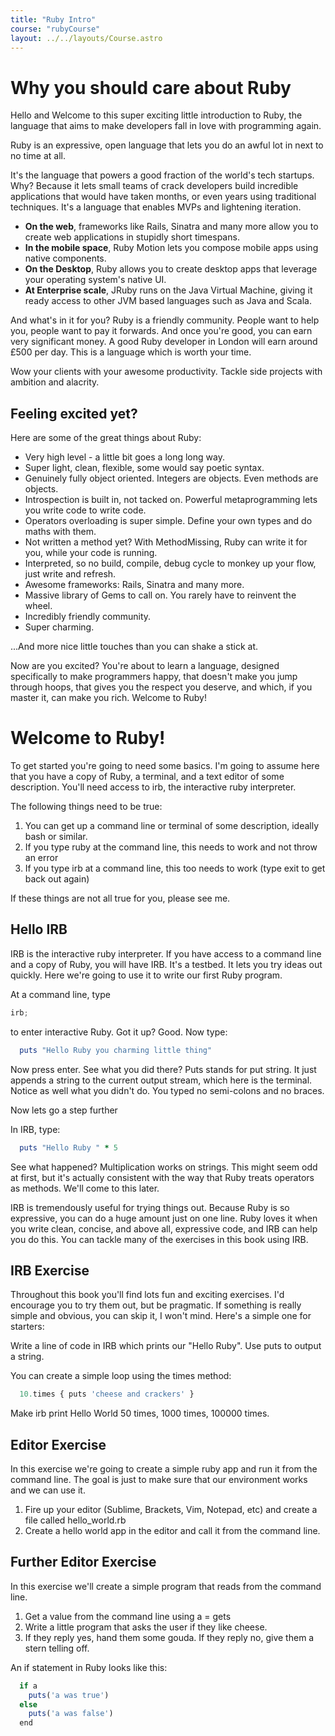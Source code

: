 ```yaml
---
title: "Ruby Intro"
course: "rubyCourse"
layout: ../../layouts/Course.astro
---
```


# Why you should care about Ruby

Hello and Welcome to this super exciting little introduction to Ruby, the language that aims to make developers fall in love with programming again.

Ruby is an expressive, open language that lets you do an awful lot in next to no time at all.

It's the language that powers a good fraction of the world's tech startups. Why? Because it lets small teams of crack developers build incredible applications that would have taken months, or even years using traditional techniques. It's a language that enables MVPs and lightening iteration.

* __On the web__, frameworks like Rails, Sinatra and many more allow you to create web applications in stupidly short timespans.
* __In the mobile space__, Ruby Motion lets you compose mobile apps using native components.
* __On the Desktop__, Ruby allows you to create desktop apps that leverage your operating system's native UI.
* __At Enterprise scale__, JRuby runs on the Java Virtual Machine, giving it ready access to other JVM based languages such as Java and Scala.

And what's in it for you? Ruby is a friendly community. People want to help you, people want to pay it forwards. And once you're good, you can earn very significant money. A good Ruby developer in London will earn around £500 per day. This is a language which is worth your time.

Wow your clients with your awesome productivity. Tackle side projects with ambition and alacrity.

## Feeling excited yet?

Here are some of the great things about Ruby:

* Very high level - a little bit goes a long long way.
* Super light, clean, flexible, some would say poetic syntax.
* Genuinely fully object oriented. Integers are objects. Even methods are objects.
* Introspection is built in, not tacked on. Powerful metaprogramming lets you write code to write code.
* Operators overloading is super simple. Define your own types and do maths with them.
* Not written a method yet? With MethodMissing, Ruby can write it for you, while your code is running.
* Interpreted, so no build, compile, debug cycle to monkey up your flow, just write and refresh.
* Awesome frameworks: Rails, Sinatra and many more.
* Massive library of Gems to call on. You rarely have to reinvent the wheel.
* Incredibly friendly community.
* Super charming.

...And more nice little touches than you can shake a stick at.

Now are you excited? You're about to learn a language, designed specifically to make programmers happy, that doesn't make you jump through hoops, that gives you the respect you deserve, and which, if you master it, can make you rich. Welcome to Ruby!

# Welcome to Ruby!

To get started you're going to need some basics. I'm going to assume here that you have a copy of Ruby, a terminal, and a text editor of some description. You'll need access to irb, the interactive ruby interpreter.

The following things need to be true:

1. You can get up a command line or terminal of some description, ideally bash or similar.
2. If you type ruby at the command line, this needs to work and not throw an error
3. If you type irb at a command line, this too needs to work (type exit to get back out again)

If these things are not all true for you, please see me.

## Hello IRB

IRB is the interactive ruby interpreter. If you have access to a command line and a copy of Ruby, you will have IRB. It's a testbed. It lets you try ideas out quickly. Here we're going to use it to write our first Ruby program.

At a command line, type

```js
irb;
```

to enter interactive Ruby. Got it up? Good. Now type:

```ruby
  puts "Hello Ruby you charming little thing"
```

Now press enter. See what you did there? Puts stands for put string. It just appends a string to the current output stream, which here is the terminal. Notice as well what you didn't do. You typed no semi-colons and no braces.

Now lets go a step further

In IRB, type:

```ruby
  puts "Hello Ruby " * 5
```

See what happened? Multiplication works on strings. This might seem odd at first, but it's actually consistent with the way that Ruby treats operators as methods. We'll come to this later.

IRB is tremendously useful for trying things out. Because Ruby is so expressive, you can do a huge amount just on one line. Ruby loves it when you write clean, concise, and above all, expressive code, and IRB can help you do this. You can tackle many of the exercises in this book using IRB.

## IRB Exercise

Throughout this book you'll find lots fun and exciting exercises. I'd encourage you to try them out, but be pragmatic. If something is really simple and obvious, you can skip it, I won't mind. Here's a simple one for starters:

Write a line of code in IRB which prints our "Hello Ruby". Use puts to output a string.

You can create a simple loop using the times method:

```js
  10.times { puts 'cheese and crackers' }
```

Make irb print Hello World 50 times, 1000 times, 100000 times.

## Editor Exercise

In this exercise we're going to create a simple ruby app and run it from the command line. The goal is just to make sure that our environment works and we can use it.

1. Fire up your editor (Sublime, Brackets, Vim, Notepad, etc) and create a file called hello_world.rb
2. Create a hello world app in the editor and call it from the command line.

## Further Editor Exercise

In this exercise we'll create a simple program that reads from the command line.

1. Get a value from the command line using a = gets
2. Write a little program that asks the user if they like cheese.
3. If they reply yes, hand them some gouda. If they reply no, give them a stern telling off.

An if statement in Ruby looks like this:

```js
  if a
    puts('a was true')
  else
    puts('a was false')
  end
```

